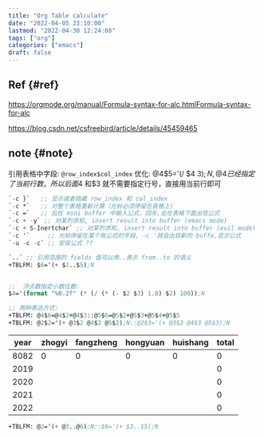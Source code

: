 ```yaml
---
title: "Org Table calculate"
date: "2022-04-05 23:10:00"
lastmod: "2022-04-30 12:24:08"
tags: ["org"]
categories: ["emacs"]
draft: false
---
```


## Ref {#ref}

<https://orgmode.org/manual/Formula-syntax-for-alc.htmlFormula-syntax-for-alc>

<https://blog.csdn.net/csfreebird/article/details/45459465>


## note {#note}

引用表格中字段: `@row_index$col_index`
优化: @4$5='(/ $4 $3);N, @4 已经指定了当前行数，所以后面$4 和$3 就不需要指定行号，直接用当前行即可

```lisp
`-c }`   ;; 显示或者隐藏 row_index 和 col_index
`-c *`   ;; 对整个表格重新计算（光标必须停留在表格上)
`-c =`   ;; 后在 mini buffer 中输入公式，回车,会在表格下面出现公式
`-c + -y` ;; 对某列求和, insert result into buffer (emacs mode)
`-c + S-Inertchar` ;; 对某列求和, insert result into buffer (evil mode)
`-c '`     ;; 光标停留在某个有公式的字段, -c '就会出现新的 buffe,显示公式
`-u -c -c` ;; 安装公式 ??

`..` ;; 引用范围的 fields 值可以用..表示 from..to 的语义
+TBLFM: $6='(+ $2..$5);N


;;  浮点数指定小数位数:
$4='(format "%0.2f" (* (/ (* (- $2 $3) 1.0) $2) 100));N

;; 两种表达方式:
+TBLFM: @4$6=@4$2+@4$3::@5$6=@5$2+@5$3+@5$4+@5$5
+TBLFM: @2$2='(+ @3$2 @4$2 @5$2);N::@2$3='(+ @3$3 @4$3 @5$3);N
```

| year | zhogyi | fangzheng | hongyuan | huishang | total |
|------|--------|-----------|----------|----------|-------|
| 8082 | 0      | 0         | 0        | 0        | 0     |
| 2019 |        |           |          |          | 0     |
| 2020 |        |           |          |          | 0     |
| 2021 |        |           |          |          | 0     |
| 2022 |        |           |          |          | 0     |

```lisp
+TBLFM: @2='(+ @3..@6);N::$6='(+ $3..$5);N
```